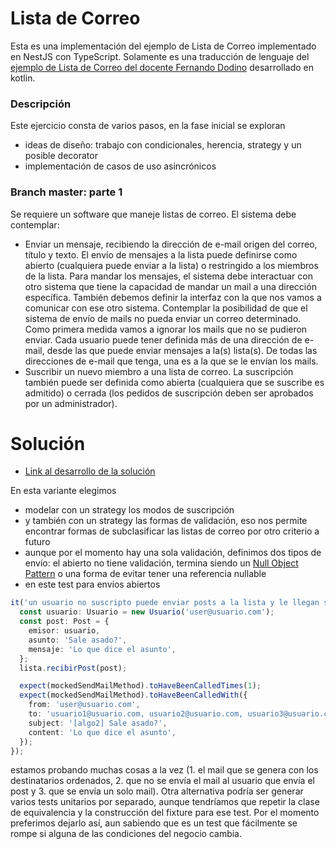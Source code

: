 # Lista de Correo

Esta es una implementación del ejemplo de Lista de Correo implementado en NestJS con TypeScript.
Solamente es una traducción de lenguaje del [ejemplo de Lista de Correo del docente Fernando Dodino](https://github.com/uqbar-project/eg-lista-correo-kotlin) desarrollado en kotlin.

### Descripción
Este ejercicio consta de varios pasos, en la fase inicial se exploran

- ideas de diseño: trabajo con condicionales, herencia, strategy y un posible decorator
- implementación de casos de uso asincrónicos

### Branch master: parte 1
Se requiere un software que maneje listas de correo. El sistema debe contemplar:

- Enviar un mensaje, recibiendo la dirección de e-mail origen del correo, título y texto. El envío de mensajes a la lista puede definirse como abierto (cualquiera puede enviar a la lista) o restringido a los miembros de la lista. Para mandar los mensajes, el sistema debe interactuar con otro sistema que tiene la capacidad de mandar un mail a una dirección específica. También debemos definir la interfaz con la que nos vamos a comunicar con ese otro sistema. Contemplar la posibilidad de que el sistema de envío de mails no pueda enviar un correo determinado. Como primera medida vamos a ignorar los mails que no se pudieron enviar. Cada usuario puede tener definida más de una dirección de e-mail, desde las que puede enviar mensajes a la(s) lista(s). De todas las direcciones de e-mail que tenga, una es a la que se le envían los mails.
- Suscribir un nuevo miembro a una lista de correo. La suscripción también puede ser definida como abierta (cualquiera que se suscribe es admitido) o cerrada (los pedidos de suscripción deben ser aprobados por un administrador).

# Solución
- [Link al desarrollo de la solución](https://docs.google.com/document/d/1aw8p79d78zos47ommvwZw6fIkHH_Qx_SBfwU3yfJ96k/edit)

En esta variante elegimos

- modelar con un strategy los modos de suscripción
- y también con un strategy las formas de validación, eso nos permite encontrar formas de subclasificar las listas de correo por otro criterio a futuro
- aunque por el momento hay una sola validación, definimos dos tipos de envío: el abierto no tiene validación, termina siendo un [Null Object Pattern](https://refactoring.guru/es/introduce-null-object) o una forma de evitar tener una referencia nullable
- en este test para envíos abiertos

``` typescript
it('un usuario no suscripto puede enviar posts a la lista y le llegan solo a los suscriptos', () => {
  const usuario: Usuario = new Usuario('user@usuario.com');
  const post: Post = {
    emisor: usuario,
    asunto: 'Sale asado?',
    mensaje: 'Lo que dice el asunto',
  };
  lista.recibirPost(post);

  expect(mockedSendMailMethod).toHaveBeenCalledTimes(1);
  expect(mockedSendMailMethod).toHaveBeenCalledWith({
    from: 'user@usuario.com',
    to: 'usuario1@usuario.com, usuario2@usuario.com, usuario3@usuario.com',
    subject: '[algo2] Sale asado?',
    content: 'Lo que dice el asunto',
  });
});
```
estamos probando muchas cosas a la vez (1. el mail que se genera con los destinatarios ordenados, 2. que no se envía el mail al usuario que envía el post y 3. que se envía un solo mail). Otra alternativa podría ser generar varios tests unitarios por separado, aunque tendríamos que repetir la clase de equivalencia y la construcción del fixture para ese test. Por el momento preferimos dejarlo así, aun sabiendo que es un test que fácilmente se rompe si alguna de las condiciones del negocio cambia.
